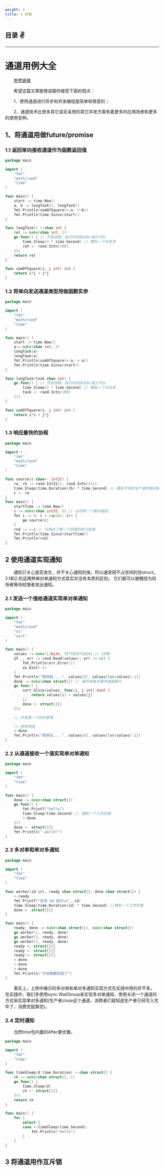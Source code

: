 ```yaml
---
weight: 1
title: 1 并发
---
```


## 目录 ✌

---

# 通道用例大全

&emsp;&emsp;[参考链接](https://www.bookstack.cn/books/golang101-1.21.a)

&emsp;&emsp;希望这篇文章能够说服你接受下面的观点：

&emsp;&emsp;1、使用通道进行异步和并发编程是简单和惬意的；

&emsp;&emsp;2、通道技术比很多其它语言采用的其它并发方案有着更多的应用场景和更多的使用变种。

## 1、将通道用做future/promise

### 1.1 返回单向接收通道作为函数返回值

```go
package main

import (
	"fmt"
	"math/rand"
	"time"
)

func main() {
	start := time.Now()
	a, b := longTask(), longTask()
	fmt.Println(sumOfSquare(<-a, <-b))
	fmt.Println(time.Since(start))
}

func longTask() <-chan int {
	ret := make(chan int, 1)
	go func() { // 开启协程，执行时间将从6s减少为3s
		time.Sleep(3 * time.Second) // 模拟一个长任务
		ret <- rand.Intn(100)
	}()
	return ret
}

func sumOfSquare(i, j int) int {
	return i*i + j*j
}
```

### 1.2 将单向发送通道类型用做函数实参

```go
package main

import (
	"fmt"
	"math/rand"
	"time"
)

func main() {
	start := time.Now()
	a:= make(chan int, 2)
	longTask(a)
	longTask(a)
	fmt.Println(sumOfSquare(<-a, <-a))
	fmt.Println(time.Since(start))
}

func longTask(task chan int) {
	go func() { // 开启协程，执行时间将从6s减少为3s
		time.Sleep(3 * time.Second) // 模拟一个长任务
		task <- rand.Intn(100)
	}()
}

func sumOfSquare(i, j int) int {
	return i*i + j*j
}

```

### 1.3 响应最快的协程

```go
package main

import (
	"fmt"
	"math/rand"
	"time"
)

func source(c chan<- int32) {
	ra, rb := rand.Int31(), rand.Intn(3)+1
	time.Sleep(time.Duration(rb) * time.Second) // 模拟不同的生产者的耗时睡眠1秒/2秒/3秒
	c <- ra
}
func main() {
	startTime := time.Now()
	c := make(chan int32, 5) // 必须用一个缓冲通道
	for i := 0; i < cap(c); i++ {
		go source(c)
	}
	rnd := <-c // 只响应了第一个协程的执行结果
	fmt.Println(time.Since(startTime))
	fmt.Println(rnd)
}

```

## 2 使用通道实现通知

&emsp;&emsp;通知只关心是否发生，并不关心通知的值，所以通常用不占空间的空struct。2.1和2.的这两种单对单通知方式其实并没有本质的区别。 它们都可以被概括为较快者等待较慢者发出通知。

### 2.1 发送一个值给通道实现单对单通知

```go
package main

import (
	"fmt"
	"math/rand"
	"os"
	"sort"
)

func main() {
	values := make([]byte, 32*1024*1024) // 32MB
	if _, err := rand.Read(values); err != nil {
		fmt.Println(err.Error())
		os.Exit(-1)
	}
	fmt.Println("排序前....", values[0], values[len(values)-1])
	done := make(chan struct{}) // 缓冲或者非缓冲通道都行
	go func() {
		sort.Slice(values, func(i, j int) bool {
			return values[i] < values[j]
		})
		done <- struct{}{}
	}()

	// 并发做一下别的事情

	// 排序完成
	<-done
	fmt.Println("排序后....", values[0], values[len(values)-1])
}

```

### 2.2 从通道接收一个值实现单对单通知

```go
package main

import (
	"fmt"
	"time"
)

func main() {
	done := make(chan struct{})
	go func() {
		fmt.Printf("hello")
		time.Sleep(time.Second) // 模拟一个工作负载
		<-done
	}()
	done <- struct{}{}
	fmt.Println(" world!")
}
```

### 2.3 多对单和单对多通知

```go
package main

import (
	"fmt"
	"time"
)

func worker(id int, ready chan struct{}, done chan struct{}) {
	<-ready
	fmt.Printf("任务 %d 执行\n", id)
	time.Sleep(time.Duration(id) * time.Second) //模拟一个工作负载
	done <- struct{}{}
}

func main() {
	ready, done := make(chan struct{}), make(chan struct{})
	go worker(1, ready, done)
	go worker(2, ready, done)
	go worker(3, ready, done)
	ready <- struct{}{}
	ready <- struct{}{}
	ready <- struct{}{}
	<-done
	<-done
	<-done
	fmt.Println("子协程都完成了")
}

```

&emsp;&emsp;事实上，上例中展示的多对单和单对多通知实现方式在实践中用的并不多。 在实践中，我们多使用sync.WaitGroup来实现多对单通知，使用关闭一个通道的方式来实现单对多通知(生产者close这个通道，消费者们就知道生产者已经写入完毕了，消费完就算完)。

### 2.4 定时通知

&emsp;&emsp;当然time包内置的After更优雅。

```go
package main

import (
	"fmt"
	"time"
)

func timeSleep(d time.Duration) <-chan struct{} {
	ch := make(chan struct{}, 1)
	go func() {
		time.Sleep(d)
		ch <- struct{}{}
	}()
	return ch
}

func main() {
	for {
		select {
		case <-timeSleep(time.Second):
			fmt.Println("hello")
		}
	}
}
```

## 3 将通道用作互斥锁

